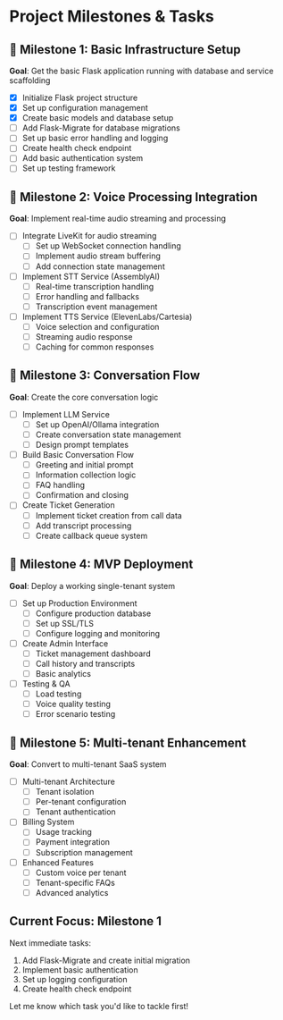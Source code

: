 # Project Milestones & Tasks

## 🎯 Milestone 1: Basic Infrastructure Setup
**Goal**: Get the basic Flask application running with database and service scaffolding

- [x] Initialize Flask project structure
- [x] Set up configuration management
- [x] Create basic models and database setup
- [ ] Add Flask-Migrate for database migrations
- [ ] Set up basic error handling and logging
- [ ] Create health check endpoint
- [ ] Add basic authentication system
- [ ] Set up testing framework

## 🎯 Milestone 2: Voice Processing Integration
**Goal**: Implement real-time audio streaming and processing

- [ ] Integrate LiveKit for audio streaming
  - [ ] Set up WebSocket connection handling
  - [ ] Implement audio stream buffering
  - [ ] Add connection state management
- [ ] Implement STT Service (AssemblyAI)
  - [ ] Real-time transcription handling
  - [ ] Error handling and fallbacks
  - [ ] Transcription event management
- [ ] Implement TTS Service (ElevenLabs/Cartesia)
  - [ ] Voice selection and configuration
  - [ ] Streaming audio response
  - [ ] Caching for common responses

## 🎯 Milestone 3: Conversation Flow
**Goal**: Create the core conversation logic

- [ ] Implement LLM Service
  - [ ] Set up OpenAI/Ollama integration
  - [ ] Create conversation state management
  - [ ] Design prompt templates
- [ ] Build Basic Conversation Flow
  - [ ] Greeting and initial prompt
  - [ ] Information collection logic
  - [ ] FAQ handling
  - [ ] Confirmation and closing
- [ ] Create Ticket Generation
  - [ ] Implement ticket creation from call data
  - [ ] Add transcript processing
  - [ ] Create callback queue system

## 🎯 Milestone 4: MVP Deployment
**Goal**: Deploy a working single-tenant system

- [ ] Set up Production Environment
  - [ ] Configure production database
  - [ ] Set up SSL/TLS
  - [ ] Configure logging and monitoring
- [ ] Create Admin Interface
  - [ ] Ticket management dashboard
  - [ ] Call history and transcripts
  - [ ] Basic analytics
- [ ] Testing & QA
  - [ ] Load testing
  - [ ] Voice quality testing
  - [ ] Error scenario testing

## 🎯 Milestone 5: Multi-tenant Enhancement
**Goal**: Convert to multi-tenant SaaS system

- [ ] Multi-tenant Architecture
  - [ ] Tenant isolation
  - [ ] Per-tenant configuration
  - [ ] Tenant authentication
- [ ] Billing System
  - [ ] Usage tracking
  - [ ] Payment integration
  - [ ] Subscription management
- [ ] Enhanced Features
  - [ ] Custom voice per tenant
  - [ ] Tenant-specific FAQs
  - [ ] Advanced analytics

## Current Focus: Milestone 1
Next immediate tasks:
1. Add Flask-Migrate and create initial migration
2. Implement basic authentication
3. Set up logging configuration
4. Create health check endpoint

Let me know which task you'd like to tackle first! 